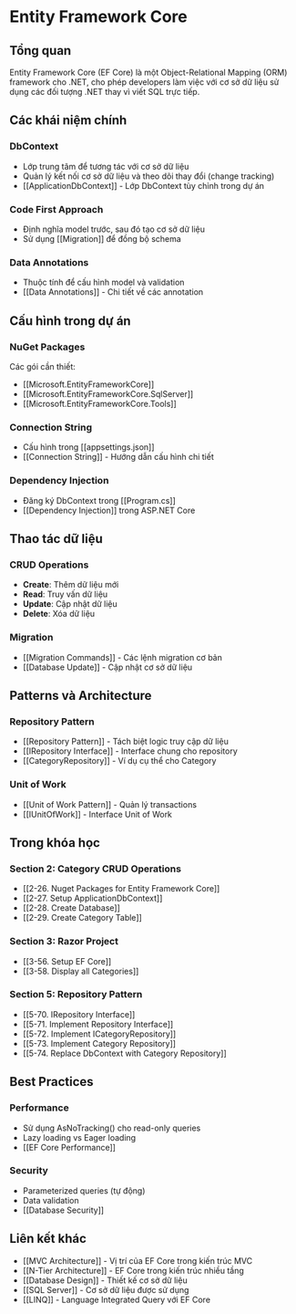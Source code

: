 # Entity Framework Core

## Tổng quan
Entity Framework Core (EF Core) là một Object-Relational Mapping (ORM) framework cho .NET, cho phép developers làm việc với cơ sở dữ liệu sử dụng các đối tượng .NET thay vì viết SQL trực tiếp.

## Các khái niệm chính

### DbContext
- Lớp trung tâm để tương tác với cơ sở dữ liệu
- Quản lý kết nối cơ sở dữ liệu và theo dõi thay đổi (change tracking)
- [[ApplicationDbContext]] - Lớp DbContext tùy chỉnh trong dự án

### Code First Approach
- Định nghĩa model trước, sau đó tạo cơ sở dữ liệu
- Sử dụng [[Migration]] để đồng bộ schema

### Data Annotations
- Thuộc tính để cấu hình model và validation
- [[Data Annotations]] - Chi tiết về các annotation

## Cấu hình trong dự án

### NuGet Packages
Các gói cần thiết:
- [[Microsoft.EntityFrameworkCore]]
- [[Microsoft.EntityFrameworkCore.SqlServer]]
- [[Microsoft.EntityFrameworkCore.Tools]]

### Connection String
- Cấu hình trong [[appsettings.json]]
- [[Connection String]] - Hướng dẫn cấu hình chi tiết

### Dependency Injection
- Đăng ký DbContext trong [[Program.cs]]
- [[Dependency Injection]] trong ASP.NET Core

## Thao tác dữ liệu

### CRUD Operations
- **Create**: Thêm dữ liệu mới
- **Read**: Truy vấn dữ liệu
- **Update**: Cập nhật dữ liệu
- **Delete**: Xóa dữ liệu

### Migration
- [[Migration Commands]] - Các lệnh migration cơ bản
- [[Database Update]] - Cập nhật cơ sở dữ liệu

## Patterns và Architecture

### Repository Pattern
- [[Repository Pattern]] - Tách biệt logic truy cập dữ liệu
- [[IRepository Interface]] - Interface chung cho repository
- [[CategoryRepository]] - Ví dụ cụ thể cho Category

### Unit of Work
- [[Unit of Work Pattern]] - Quản lý transactions
- [[IUnitOfWork]] - Interface Unit of Work

## Trong khóa học

### Section 2: Category CRUD Operations
- [[2-26. Nuget Packages for Entity Framework Core]]
- [[2-27. Setup ApplicationDbContext]]
- [[2-28. Create Database]]
- [[2-29. Create Category Table]]

### Section 3: Razor Project
- [[3-56. Setup EF Core]]
- [[3-58. Display all Categories]]

### Section 5: Repository Pattern
- [[5-70. IRepository Interface]]
- [[5-71. Implement Repository Interface]]
- [[5-72. Implement ICategoryRepository]]
- [[5-73. Implement Category Repository]]
- [[5-74. Replace DbContext with Category Repository]]

## Best Practices

### Performance
- Sử dụng AsNoTracking() cho read-only queries
- Lazy loading vs Eager loading
- [[EF Core Performance]]

### Security
- Parameterized queries (tự động)
- Data validation
- [[Database Security]]

## Liên kết khác
- [[MVC Architecture]] - Vị trí của EF Core trong kiến trúc MVC
- [[N-Tier Architecture]] - EF Core trong kiến trúc nhiều tầng
- [[Database Design]] - Thiết kế cơ sở dữ liệu
- [[SQL Server]] - Cơ sở dữ liệu được sử dụng
- [[LINQ]] - Language Integrated Query với EF Core
